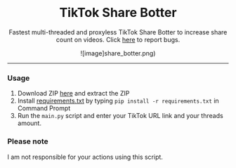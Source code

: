 <br/>
<div align="center">

# TikTok Share Botter
Fastest multi-threaded and proxyless TikTok Share Botter to increase share count on videos. Click <a href="https://github.com/lol-jude/TikTok-Share-Botter/issues">here</a> to report bugs.
  
![image]share_botter.png)
  
</div>

--------------------------------------

### Usage


1. Download ZIP <a href="https://github.com/lol-jude/TikTok-Share-Botter/archive/refs/heads/main.zip">here</a> and extract the ZIP
2. Install <a href="https://github.com/lol-jude/TikTok-Share-Botter/blob/main/requirements.txt">requirements.txt</a> by typing `pip install -r requirements.txt` in Command Prompt
4. Run the `main.py` script and enter your TikTok URL link and your threads amount.

### Please note

I am not responsible for your actions using this script.

